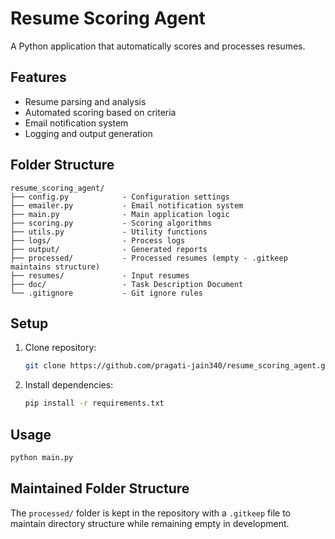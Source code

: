 # Resume Scoring Agent

A Python application that automatically scores and processes resumes.

## Features
- Resume parsing and analysis
- Automated scoring based on criteria
- Email notification system
- Logging and output generation

## Folder Structure
```
resume_scoring_agent/
├── config.py            - Configuration settings
├── emailer.py           - Email notification system
├── main.py              - Main application logic
├── scoring.py           - Scoring algorithms
├── utils.py             - Utility functions
├── logs/                - Process logs
├── output/              - Generated reports
├── processed/           - Processed resumes (empty - .gitkeep maintains structure)
├── resumes/             - Input resumes
├── doc/                 - Task Description Document
└── .gitignore           - Git ignore rules

```

## Setup
1. Clone repository:
   ```bash
   git clone https://github.com/pragati-jain340/resume_scoring_agent.git
   ```
2. Install dependencies:
   ```bash
   pip install -r requirements.txt
   ```

## Usage
```bash
python main.py
```

## Maintained Folder Structure
The `processed/` folder is kept in the repository with a `.gitkeep` file to maintain directory structure while remaining empty in development.
